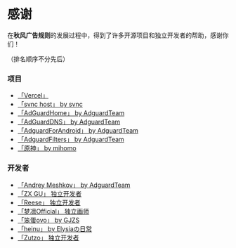 # 感谢

在**秋风广告规则**的发展过程中，得到了许多开源项目和独立开发者的帮助，感谢你们！

（排名顺序不分先后）


### 项目
- [「Vercel」](https://vercel.com/)
- [「svnc host」 by svnc](https://gitee.com/svnc/host)
- [「AdGuardHome」 by AdguardTeam](https://github.com/AdguardTeam/AdGuardHome)
- [「AdGuardDNS」 by AdguardTeam](https://github.com/AdguardTeam/AdGuardDNS)
- [「AdguardForAndroid」 by AdguardTeam](https://github.com/AdguardTeam/AdguardForAndroid)
- [「AdguardFilters」 by AdguardTeam](https://github.com/AdguardTeam/AdguardFilters)
- [「原神」 by mihomo](https://ys.mihoyo.com/)


### 开发者
- [「Andrey Meshkov」 by AdguardTeam](https://github.com/ameshkov)
- [「ZX GU」 独立开发者](https://i.pcbeta.com/space-uid-4880620.html)
- [「Reese」 独立开发者](https://github.com/zjyzip)
- [「梦凛Official」 独立画师](https://t.me/menglin0204)
- [「笨蛋ovo」 by GJZS](https://github.com/liuran001)
- [「heinu」 by Elysiaの日常](https://github.com/heinu123)
- [「Zutzo」 独立开发者](https://github.com/zutzo)